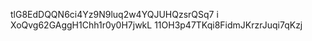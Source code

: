 tlG8EdDQQN6ci4Yz9N9luq2w4YQJUHQzsrQSq7 i
XoQvg62GAggH1Chh1r0y0H7jwkL
11OH3p47TKqi8FidmJKrzrJuqi7qKzj